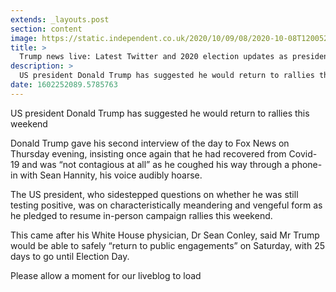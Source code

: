 ```yaml
--- 
extends: _layouts.post 
section: content 
image: https://static.independent.co.uk/2020/10/09/08/2020-10-08T120052Z_443475486_RC2CEJ99SXKQ_RTRMADP_3_USA-ELECTION-DEBATE-PRESIDENTIAL.jpg 
title: > 
  Trump news live: Latest Twitter and 2020 election updates as president dodges questions on Covid test 
description: > 
  US president Donald Trump has suggested he would return to rallies this weekendDonald Trump gave his second interview of the day to Fox News on Thursday evening, insisting once again that he had recovered from Covid-19 and was “not contagious at all” as he coughed his way through a phone-in with Sean Hannity, his voice audibly hoarse.The US president, who sidestepped questions on whether he was still testing positive, was on characteristically meandering and vengeful form as he pledged to resume in-person campaign rallies this weekend.This came after his White House physician, Dr Sean Conley, said Mr Trump would be able to safely “return to public engagements” on Saturday, with 25 days to go until Election Day.Please allow a moment for our liveblog to load 
date: 1602252089.5785763 
--- 
```

US president Donald Trump has suggested he would return to rallies this weekend

Donald Trump gave his second interview of the day to Fox News on Thursday evening, insisting once again that he had recovered from Covid-19 and was “not contagious at all” as he coughed his way through a phone-in with Sean Hannity, his voice audibly hoarse.

The US president, who sidestepped questions on whether he was still testing positive, was on characteristically meandering and vengeful form as he pledged to resume in-person campaign rallies this weekend.

This came after his White House physician, Dr Sean Conley, said Mr Trump would be able to safely “return to public engagements” on Saturday, with 25 days to go until Election Day.

Please allow a moment for our liveblog to load